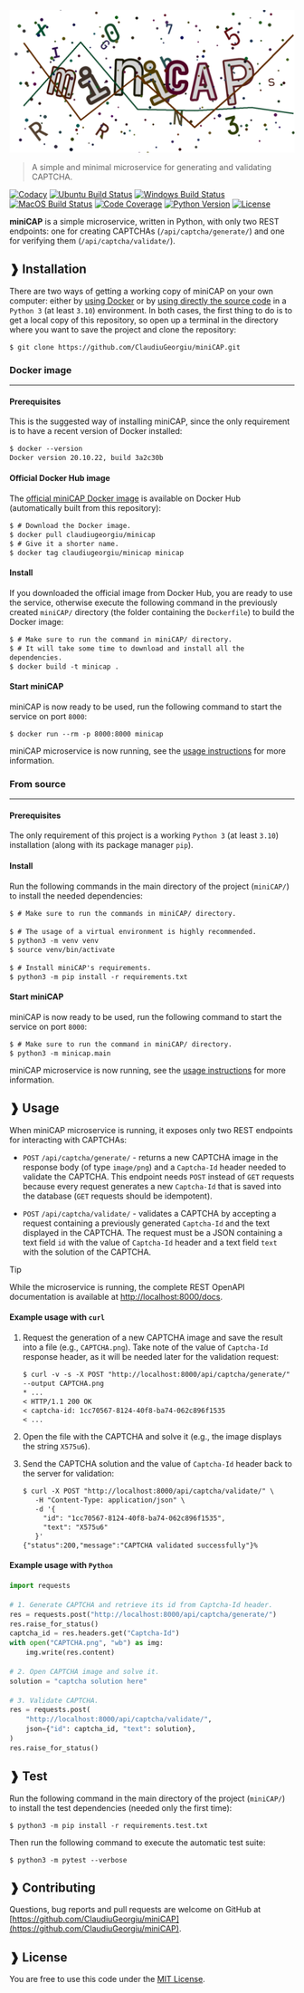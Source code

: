 ![Logo](https://raw.githubusercontent.com/ClaudiuGeorgiu/miniCAP/master/logo.png)

> A simple and minimal microservice for generating and validating CAPTCHA.

[![Codacy](https://app.codacy.com/project/badge/Grade/f0c8737e04c045269e23f8a35735c7d7)](https://app.codacy.com/gh/ClaudiuGeorgiu/miniCAP)
[![Ubuntu Build Status](https://github.com/ClaudiuGeorgiu/miniCAP/workflows/Ubuntu/badge.svg)](https://github.com/ClaudiuGeorgiu/miniCAP/actions?query=workflow%3AUbuntu)
[![Windows Build Status](https://github.com/ClaudiuGeorgiu/miniCAP/workflows/Windows/badge.svg)](https://github.com/ClaudiuGeorgiu/miniCAP/actions?query=workflow%3AWindows)
[![MacOS Build Status](https://github.com/ClaudiuGeorgiu/miniCAP/workflows/MacOS/badge.svg)](https://github.com/ClaudiuGeorgiu/miniCAP/actions?query=workflow%3AMacOS)
[![Code Coverage](https://codecov.io/gh/ClaudiuGeorgiu/miniCAP/badge.svg)](https://codecov.io/gh/ClaudiuGeorgiu/miniCAP)
[![Python Version](https://img.shields.io/badge/Python-3.10%2B-green.svg?logo=python&logoColor=white)](https://www.python.org/downloads/)
[![License](https://img.shields.io/badge/license-MIT-blue.svg)](https://github.com/ClaudiuGeorgiu/miniCAP/blob/master/LICENSE)



**miniCAP** is a simple microservice, written in Python, with only two REST endpoints:
one for creating CAPTCHAs (`/api/captcha/generate/`) and one for verifying them
(`/api/captcha/validate/`).



## ❱ Installation

There are two ways of getting a working copy of miniCAP on your own computer: either
by [using Docker](#docker-image) or by [using directly the source code](#from-source)
in a `Python 3` (at least `3.10`) environment. In both cases, the first thing to do is
to get a local copy of this repository, so open up a terminal in the directory where you
want to save the project and clone the repository:

```Shell
$ git clone https://github.com/ClaudiuGeorgiu/miniCAP.git
```

### Docker image

----------------------------------------------------------------------------------------

#### Prerequisites

This is the suggested way of installing miniCAP, since the only requirement is to have
a recent version of Docker installed:

```Shell
$ docker --version
Docker version 20.10.22, build 3a2c30b
```

#### Official Docker Hub image

The [official miniCAP Docker image](https://hub.docker.com/r/claudiugeorgiu/minicap)
is available on Docker Hub (automatically built from this repository):

```Shell
$ # Download the Docker image.
$ docker pull claudiugeorgiu/minicap
$ # Give it a shorter name.
$ docker tag claudiugeorgiu/minicap minicap
```

#### Install

If you downloaded the official image from Docker Hub, you are ready to use the service,
otherwise execute the following command in the previously created `miniCAP/` directory
(the folder containing the `Dockerfile`) to build the Docker image:

```Shell
$ # Make sure to run the command in miniCAP/ directory.
$ # It will take some time to download and install all the dependencies.
$ docker build -t minicap .
```

#### Start miniCAP

miniCAP is now ready to be used, run the following command to start the service on port
`8000`:

```Shell
$ docker run --rm -p 8000:8000 minicap
```

miniCAP microservice is now running, see the [usage instructions](#-usage) for more
information.

### From source

----------------------------------------------------------------------------------------

#### Prerequisites

The only requirement of this project is a working `Python 3` (at least `3.10`)
installation (along with its package manager `pip`).

#### Install

Run the following commands in the main directory of the project (`miniCAP/`) to
install the needed dependencies:

```Shell
$ # Make sure to run the commands in miniCAP/ directory.

$ # The usage of a virtual environment is highly recommended.
$ python3 -m venv venv
$ source venv/bin/activate

$ # Install miniCAP's requirements.
$ python3 -m pip install -r requirements.txt
```

#### Start miniCAP

miniCAP is now ready to be used, run the following command to start the service on port
`8000`:

```Shell
$ # Make sure to run the command in miniCAP/ directory.
$ python3 -m minicap.main
```

miniCAP microservice is now running, see the [usage instructions](#-usage) for more
information.



## ❱ Usage

When miniCAP microservice is running, it exposes only two REST endpoints for interacting
with CAPTCHAs:

* `POST` `/api/captcha/generate/` - returns a new CAPTCHA image in the response body
(of type `image/png`) and a `Captcha-Id` header needed to validate the CAPTCHA. This
endpoint needs `POST` instead of `GET` requests because every request generates a new
`Captcha-Id` that is saved into the database (`GET` requests should be idempotent).

* `POST` `/api/captcha/validate/` - validates a CAPTCHA by accepting a request
containing a previously generated `Captcha-Id` and the text displayed in the CAPTCHA.
The request must be a JSON containing a text field `id` with the value of `Captcha-Id`
header and a text field `text` with the solution of the CAPTCHA.

> [!TIP]  
> While the microservice is running, the complete REST OpenAPI documentation is
> available at <http://localhost:8000/docs>.

#### Example usage with `curl`

1. Request the generation of a new CAPTCHA image and save the result into a file
(e.g., `CAPTCHA.png`). Take note of the value of `Captcha-Id` response header, as it
will be needed later for the validation request:
   ```Shell
   $ curl -v -s -X POST "http://localhost:8000/api/captcha/generate/" --output CAPTCHA.png
   * ...
   < HTTP/1.1 200 OK
   < captcha-id: 1cc70567-8124-40f8-ba74-062c896f1535
   < ...
   ```

2. Open the file with the CAPTCHA and solve it (e.g., the image displays the string
`X575u6`).

3. Send the CAPTCHA solution and the value of `Captcha-Id` header back to the server for
validation:
   ```Shell
   $ curl -X POST "http://localhost:8000/api/captcha/validate/" \
      -H "Content-Type: application/json" \
      -d '{
        "id": "1cc70567-8124-40f8-ba74-062c896f1535",
        "text": "X575u6"
      }'
   {"status":200,"message":"CAPTCHA validated successfully"}%
   ```

#### Example usage with `Python`

```Python
import requests

# 1. Generate CAPTCHA and retrieve its id from Captcha-Id header.
res = requests.post("http://localhost:8000/api/captcha/generate/")
res.raise_for_status()
captcha_id = res.headers.get("Captcha-Id")
with open("CAPTCHA.png", "wb") as img:
    img.write(res.content)

# 2. Open CAPTCHA image and solve it.
solution = "captcha solution here"

# 3. Validate CAPTCHA.
res = requests.post(
    "http://localhost:8000/api/captcha/validate/",
    json={"id": captcha_id, "text": solution},
)
res.raise_for_status()
```



## ❱ Test

Run the following command in the main directory of the project (`miniCAP/`) to install
the test dependencies (needed only the first time):

```Shell
$ python3 -m pip install -r requirements.test.txt
```

Then run the following command to execute the automatic test suite:

```Shell
$ python3 -m pytest --verbose
```



## ❱ Contributing

Questions, bug reports and pull requests are welcome on GitHub at
[https://github.com/ClaudiuGeorgiu/miniCAP](https://github.com/ClaudiuGeorgiu/miniCAP).



## ❱ License

You are free to use this code under the
[MIT License](https://github.com/ClaudiuGeorgiu/miniCAP/blob/master/LICENSE).
